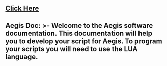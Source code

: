[Click Here](https://aegis-1.gitbook.io/aegis-1/)
---
Aegis Doc: >-
  Welcome to the Aegis software documentation. This documentation will help you
  to develop your script for Aegis. To program your scripts you will need to use
  the LUA language. 
---
